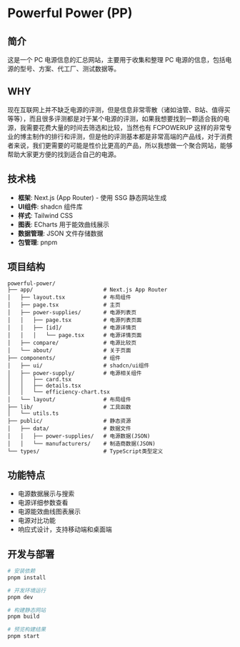 # Powerful Power (PP)

## 简介

这是一个 PC 电源信息的汇总网站，主要用于收集和整理 PC 电源的信息，包括电源的型号、方案、代工厂、测试数据等。

## WHY

现在互联网上并不缺乏电源的评测，但是信息非常零散（诸如油管、B站、值得买等等），而且很多评测都是对于某个电源的评测，如果我想要找到一颗适合我的电源，我需要花费大量的时间去筛选和比较，当然也有 FCPOWERUP 这样的非常专业的博主制作的排行和评测，但是他的评测基本都是非常高端的产品线，对于消费者来说，我们更需要的可能是性价比更高的产品，所以我想做一个聚合网站，能够帮助大家更方便的找到适合自己的电源。

## 技术栈

- **框架**: Next.js (App Router) - 使用 SSG 静态网站生成
- **UI组件**: shadcn 组件库
- **样式**: Tailwind CSS
- **图表**: ECharts 用于能效曲线展示
- **数据管理**: JSON 文件存储数据
- **包管理**: pnpm

## 项目结构

```
powerful-power/
├── app/                      # Next.js App Router
│   ├── layout.tsx            # 布局组件
│   ├── page.tsx              # 主页
│   ├── power-supplies/       # 电源列表页
│   │   ├── page.tsx          # 电源列表页面
│   │   ├── [id]/             # 电源详情页
│   │   │   └── page.tsx      # 电源详情页面
│   ├── compare/              # 电源比较页
│   └── about/                # 关于页面
├── components/               # 组件
│   ├── ui/                   # shadcn/ui组件
│   ├── power-supply/         # 电源相关组件
│   │   ├── card.tsx
│   │   ├── details.tsx
│   │   └── efficiency-chart.tsx
│   └── layout/               # 布局组件
├── lib/                      # 工具函数
│   └── utils.ts
├── public/                   # 静态资源
│   ├── data/                 # 数据文件
│   │   ├── power-supplies/   # 电源数据(JSON)
│   │   └── manufacturers/    # 制造商数据(JSON)
└── types/                    # TypeScript类型定义
```

## 功能特点

- 电源数据展示与搜索
- 电源详细参数查看
- 电源能效曲线图表展示
- 电源对比功能
- 响应式设计，支持移动端和桌面端

## 开发与部署

```bash
# 安装依赖
pnpm install

# 开发环境运行
pnpm dev

# 构建静态网站
pnpm build

# 预览构建结果
pnpm start
```
